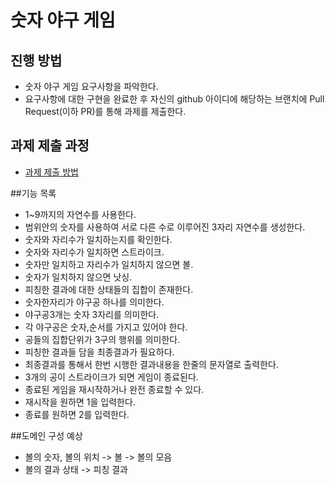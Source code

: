 # 숫자 야구 게임
## 진행 방법
* 숫자 야구 게임 요구사항을 파악한다.
* 요구사항에 대한 구현을 완료한 후 자신의 github 아이디에 해당하는 브랜치에 Pull Request(이하 PR)를 통해 과제를 제출한다.

## 과제 제출 과정
* [과제 제출 방법](https://github.com/next-step/nextstep-docs/tree/master/precourse)

##기능 목록
* 1~9까지의 자연수를 사용한다.
* 범위안의 숫자를 사용하여 서로 다른 수로 이루어진 3자리 자연수를 생성한다.
* 숫자와 자리수가 일치하는지를 확인한다.
* 숫자와 자리수가 일치하면 스트라이크.
* 숫자만 일치하고 자리수가 일치하지 않으면 볼.
* 숫자가 일치하지 않으면 낫싱.
* 피칭한 결과에 대한 상태들의 집합이 존재한다.
* 숫자한자리가 야구공 하나를 의미한다.
* 야구공3개는 숫자 3자리를 의미한다.
* 각 야구공은 숫자,순서를 가지고 있어야 한다.
* 공들의 집합단위가 3구의 행위를 의미한다.
* 피칭한 결과들 담을 최종결과가 필요하다.
* 최종결과를 통해서 한번 시행한 결과내용을 한줄의 문자열로 출력한다.
* 3개의 공이 스트라이크가 되면 게임이 종료된다.
* 종료된 게임을 재시작하거나 완전 종료할 수 있다.
* 재시작을 원하면 1을 입력한다.
* 종료를 원하면 2를 입력한다.

##도메인 구성 예상
* 볼의 숫자, 볼의 위치 -> 볼 -> 볼의 모음
* 볼의 결과 상태 -> 피칭 결과
